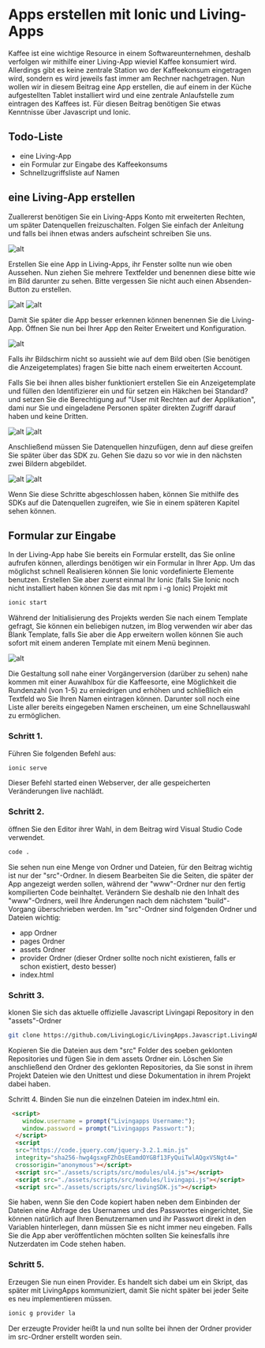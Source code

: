 # Apps erstellen mit Ionic und Living-Apps

Kaffee ist eine wichtige Resource in einem Softwareunternehmen,
deshalb verfolgen wir mithilfe einer Living-App wieviel Kaffee
konsumiert wird. Allerdings gibt es keine zentrale Station wo
der Kaffeekonsum eingetragen wird, sondern es wird jeweils fast
immer am Rechner nachgetragen. Nun wollen wir in diesem Beitrag
eine App erstellen, die auf einem in der Küche aufgestellten Tablet
installiert wird und eine zentrale Anlaufstelle zum eintragen des 
Kaffees ist. 
Für diesen Beitrag benötigen Sie etwas Kenntnisse über Javascript
und Ionic.

## Todo-Liste
- eine Living-App
- ein Formular zur Eingabe des Kaffeekonsums
- Schnellzugriffsliste auf Namen

## eine Living-App erstellen
Zuallererst benötigen Sie ein Living-Apps Konto mit erweiterten Rechten,
um später Datenquellen freizuschalten. Folgen Sie einfach der Anleitung
und falls bei ihnen etwas anders aufscheint schreiben Sie uns.

![alt](./src/assets/Screenshot_20171208_154847.png)

Erstellen Sie eine App in Living-Apps, ihr Fenster sollte nun wie 
oben Aussehen. Nun ziehen Sie mehrere Textfelder und benennen 
diese bitte wie im  Bild darunter zu sehen. Bitte vergessen Sie 
nicht auch einen Absenden-Button zu erstellen.

![alt](./src/assets/Screenshot_20171208_155022.png)
![alt](./src/assets/Screenshot_20171208_155049.png)

Damit Sie später die App besser erkennen können benennen Sie die Living-App. Öffnen Sie nun bei Ihrer App den Reiter Erweitert und Konfiguration.

![alt](./src/assets/Screenshot_20171208_155142.png)

Falls ihr Bildschirm nicht so aussieht wie auf dem Bild oben
(Sie benötigen die Anzeigetemplates) fragen Sie bitte nach
einem erweiterten Account.

Falls Sie bei ihnen alles bisher funktioniert erstellen Sie ein Anzeigetemplate und füllen den Identifizierer ein und für setzen
ein Häkchen bei Standard? und setzen Sie die Berechtigung auf "User mit Rechten auf der Applikation", dami nur Sie und eingeladene Personen später direkten Zugriff darauf haben und keine Dritten.

![alt](./src/assets/Screenshot_20171208_155205.png)
![alt](./src/assets/Screenshot_20171208_155227.png)

Anschließend müssen Sie Datenquellen hinzufügen, denn auf diese greifen
Sie später über das SDK zu. Gehen Sie dazu so vor wie in den nächsten zwei Bildern abgebildet.

![alt](./src/assets/Screenshot_20171208_155323.png)
![alt](./src/assets/Screenshot_20171208_155356.png)

Wenn Sie diese Schritte abgeschlossen haben, können Sie mithilfe 
des SDKs auf die Datenquellen zugreifen, wie Sie in einem 
späteren Kapitel sehen können.

## Formular zur Eingabe
In der Living-App habe Sie bereits ein Formular erstellt, das Sie online
aufrufen können, allerdings benötigen wir ein Formular in Ihrer App.
Um das möglichst schnell Realisieren können Sie Ionic vordefinierte 
Elemente benutzen. 
Erstellen Sie aber zuerst einmal Ihr Ionic (falls Sie Ionic noch nicht installiert haben können Sie das mit npm i -g Ionic) Projekt mit 

```bash
ionic start
```

Während der Initialisierung des Projekts werden Sie nach einem Template
gefragt, Sie können ein beliebigen nutzen, im Blog verwenden wir aber 
das Blank Template, falls Sie aber die App erweitern wollen können Sie
auch sofort mit einem anderen Template mit einem Menü beginnen.

![alt](./src/assets/mobile_screenshot.png)

Die Gestaltung soll nahe einer Vorgängerversion (darüber zu sehen) 
nahe kommen mit einer Auwahlbox für die 
Kaffeesorte, eine Möglichkeit die Rundenzahl (von 1-5) zu erniedrigen und
erhöhen und schließlich ein Textfeld wo Sie Ihren Namen eintragen
können. Darunter soll noch eine Liste aller bereits eingegeben
Namen erscheinen, um eine Schnellauswahl zu ermöglichen.

### Schritt 1. 
Führen Sie folgenden Befehl aus:
```bash
ionic serve
``` 
Dieser Befehl started einen Webserver, der alle gespeicherten Veränderungen 
live nachlädt.

### Schritt 2.
öffnen Sie den Editor ihrer Wahl, in dem Beitrag wird Visual Studio Code verwendet.
```bash
code .
```
Sie sehen nun eine Menge von Ordner und Dateien, für den Beitrag wichtig 
ist nur der "src"-Ordner. In diesem Bearbeiten Sie die Seiten, die später
der App angezeigt werden sollen, während der "www"-Ordner nur den fertig
kompilierten Code beinhaltet. Verändern Sie deshalb nie den Inhalt des
"www"-Ordners, weil Ihre Änderungen nach dem nächstem "build"-Vorgang 
überschrieben werden.
Im "src"-Ordner sind folgenden Ordner und 
Dateien wichtig:
- app Ordner
- pages Ordner
- assets Ordner
- provider Ordner (dieser Ordner sollte noch
nicht existieren, falls er schon existiert,
desto besser)
- index.html

### Schritt 3.
klonen Sie sich das aktuelle offizielle Javascript Livingapi Repository in den "assets"-Ordner
```bash
git clone https://github.com/LivingLogic/LivingApps.Javascript.LivingAPI.git
```
Kopieren Sie die Dateien aus dem "src" Folder
des soeben geklonten Repositories und fügen 
Sie in dem assets Ordner ein. Löschen Sie anschließend den Ordner des geklonten
Repositories, da Sie sonst in ihrem Projekt
Dateien wie den Unittest und diese Dokumentation
in ihrem Projekt dabei haben.

Schritt 4.
Binden Sie nun die einzelnen Dateien im index.html ein.
```html
 <script>
    window.username = prompt("Livingapps Username:");
    window.password = prompt("Livingapps Passwort:"); 
  </script>
  <script
  src="https://code.jquery.com/jquery-3.2.1.min.js"
  integrity="sha256-hwg4gsxgFZhOsEEamdOYGBf13FyQuiTwlAQgxVSNgt4="
  crossorigin="anonymous"></script>
  <script src="./assets/scripts/src/modules/ul4.js"></script>
  <script src="./assets/scripts/src/modules/livingapi.js"></script>
  <script src="./assets/scripts/src/livingSDK.js"></script>
  ```
  Sie haben, wenn Sie den Code kopiert haben neben dem Einbinden der Dateien 
  eine Abfrage des Usernames und des Passwortes
  eingerichtet, Sie können natürlich auf Ihren
  Benutzernamen und ihr Passwort direkt in
  den Variablen hinterlegen, dann müssen Sie
  es nicht immer neu eingeben. Falls Sie die App
  aber veröffentlichen möchten sollten Sie keinesfalls ihre Nutzerdaten im Code stehen haben.

  ### Schritt 5.
  Erzeugen Sie nun einen Provider. Es handelt sich dabei um ein Skript, das später mit LivingApps kommuniziert, damit Sie nicht später bei jeder Seite es neu implementieren müssen.
  ```bash
  ionic g provider la
  ```
 Der erzeugte Provider heißt la und nun sollte bei ihnen der Ordner provider im src-Ordner erstellt worden sein.
 